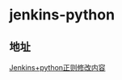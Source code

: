 # jenkins-python

## 地址

[Jenkins+python正则修改内容](https://dltech21.github.io/2018/04/26/Jenkins-python%E6%AD%A3%E5%88%99%E4%BF%AE%E6%94%B9%E5%86%85%E5%AE%B9/)
